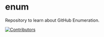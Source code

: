 # enum
Repository to learn about GitHub Enumeration.




















































































































[![Contributors](https://img.shields.io/badge/Contributors-3-brightgreen)](https://github.com/EurydiceCorp/enum/graphs/contributors)
